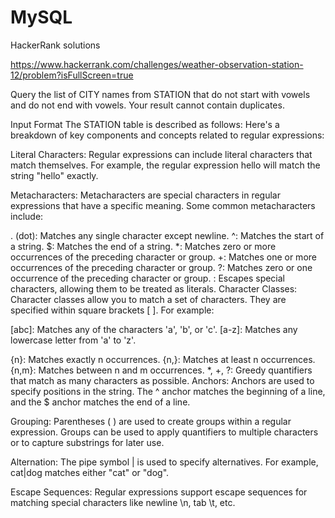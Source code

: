 # MySQL
HackerRank solutions

https://www.hackerrank.com/challenges/weather-observation-station-12/problem?isFullScreen=true

Query the list of CITY names from STATION that do not start with vowels and do not end with vowels. Your result cannot contain duplicates.

Input Format
The STATION table is described as follows:
Here's a breakdown of key components and concepts related to regular expressions:

Literal Characters: Regular expressions can include literal characters that match themselves. For example, the regular expression hello will match the string "hello" exactly.

Metacharacters: Metacharacters are special characters in regular expressions that have a specific meaning. Some common metacharacters include:

. (dot): Matches any single character except newline.
^: Matches the start of a string.
$: Matches the end of a string.
*: Matches zero or more occurrences of the preceding character or group.
+: Matches one or more occurrences of the preceding character or group.
?: Matches zero or one occurrence of the preceding character or group.
\: Escapes special characters, allowing them to be treated as literals.
Character Classes: Character classes allow you to match a set of characters. They are specified within square brackets [ ]. For example:

[abc]: Matches any of the characters 'a', 'b', or 'c'.
[a-z]: Matches any lowercase letter from 'a' to 'z'.
[^abc]: Matches any character except 'a', 'b', or 'c'.
Quantifiers: Quantifiers specify how many times a character or group should be repeated. Some common quantifiers include:

{n}: Matches exactly n occurrences.
{n,}: Matches at least n occurrences.
{n,m}: Matches between n and m occurrences.
*, +, ?: Greedy quantifiers that match as many characters as possible.
Anchors: Anchors are used to specify positions in the string. The ^ anchor matches the beginning of a line, and the $ anchor matches the end of a line.

Grouping: Parentheses ( ) are used to create groups within a regular expression. Groups can be used to apply quantifiers to multiple characters or to capture substrings for later use.

Alternation: The pipe symbol | is used to specify alternatives. For example, cat|dog matches either "cat" or "dog".

Escape Sequences: Regular expressions support escape sequences for matching special characters like newline \n, tab \t, etc.


